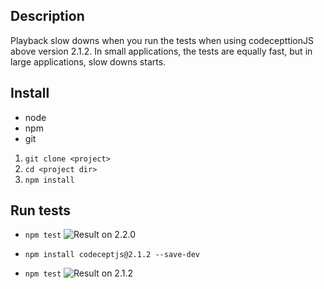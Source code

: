 ## Description
Playback slow downs when you run the tests when using codecepttionJS above version 2.1.2.  In small applications, the tests are equally fast, but in large applications,  slow downs starts. 

## Install
- node
- npm
- git

1. `git clone <project>`
2. `cd <project dir>`
3. `npm install`

## Run tests

- `npm test`
![Result on 2.2.0](https://drive.google.com/open?id=1WPrTzq0ZHRcgCSv8dvWHHCxDl9wUt1Sj)

- `npm install codeceptjs@2.1.2 --save-dev`
- `npm test`
![Result on 2.1.2](https://drive.google.com/open?id=1fh4Ll-J-Ee3tw6jH0hR6JHkllE3Mb5cN)